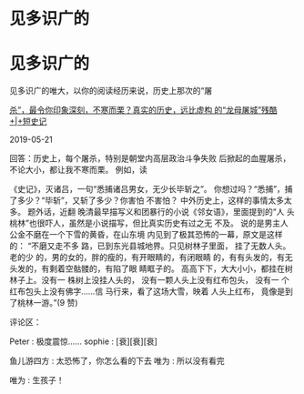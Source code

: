 # 见多识广的

# 见多识广的

见多识广的唯大，以你的阅读经历来说，历史上那次的“屠

[杀](https://mp.weixin.qq.com/s/TcrydlW9YNRaMrT52fpvHA)[”](https://mp.weixin.qq.com/s/TcrydlW9YNRaMrT52fpvHA)[，最令你印象深刻，不寒而栗？](https://mp.weixin.qq.com/s/TcrydlW9YNRaMrT52fpvHA)[真实的历史，远比虚构 的](https://mp.weixin.qq.com/s/TcrydlW9YNRaMrT52fpvHA)[“](https://mp.weixin.qq.com/s/TcrydlW9YNRaMrT52fpvHA)[龙母屠城](https://mp.weixin.qq.com/s/TcrydlW9YNRaMrT52fpvHA)[”](https://mp.weixin.qq.com/s/TcrydlW9YNRaMrT52fpvHA)[残酷](https://mp.weixin.qq.com/s/TcrydlW9YNRaMrT52fpvHA)[+|+](https://mp.weixin.qq.com/s/TcrydlW9YNRaMrT52fpvHA)[短史记](https://mp.weixin.qq.com/s/TcrydlW9YNRaMrT52fpvHA)

2019-05-21

回答：历史上，每个屠杀，特别是朝堂内高层政治斗争失败 后掀起的血腥屠杀，不论大小，都让我不寒而栗。 例如，读

《史记》，灭诸吕，一句“悉捕诸吕男女，无少长毕斩之”。 你想过吗？“悉捕”，捕了多少？“毕斩”，又斩了多少？你害怕 不害怕？ 中外历史上，这样的事情太多太多。 题外话，近翻 晚清最早描写义和团暴行的小说《邻女语》，里面提到的“人 头桃林”也很吓人，虽然是小说描写，但比真实历史有过之无 不及。 说的是男主人公金不磨在一个下雪的黄昏，在山东境 内见到了极其恐怖的一幕，原文是这样的： “不磨又走不多 路，已到东光县城地界。只见树林子里面， 挂了无数人头。 老的少 的，男的女的，胖的瘦的，有开眼睛的，有闭眼睛 的，有有头发的，有无头发的，有剩着空骷髅的，有陷了眼 睛眶子的。 高高下下，大大小小，都挂在树林子上。没有一 株树上没挂人头的， 没有一颗人头上没有红布包头， 没有一 个红布包头上没有佛字……信 马行来，看了这场大雪，映着 人头上红布， 竟像是到了桃林一游。”(9 赞)

评论区：

Peter : 极度震惊…… sophie : [衰][衰][衰]

鱼儿游四方 : 太恐怖了，你怎么看的下去 唯为 : 所以没有看完

唯为 : 生孩子！